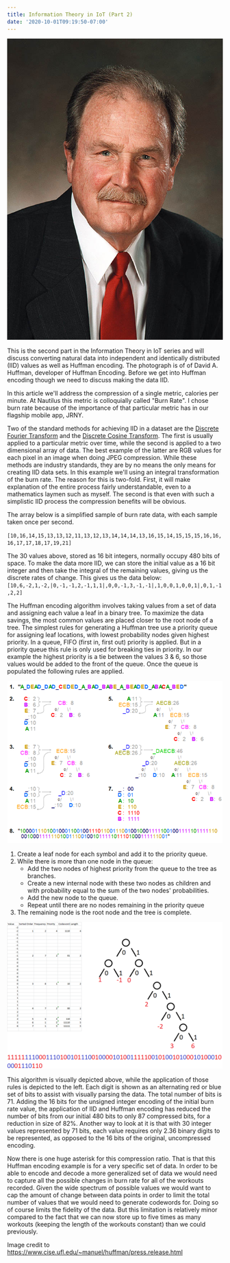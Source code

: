 ```yaml
---
title: Information Theory in IoT (Part 2)
date: '2020-10-01T09:19:50-07:00'
---
```

![Huffman](/assets/huffman.jpg)

This is the second part in the Information Theory in IoT series and will discuss converting natural data into independent and identically distributed (IID) values as well as Huffman encoding.  The photograph is of of David A. Huffman, developer of Huffman Encoding.  Before we get into Huffman encoding though we need to discuss making the data IID.

In this article we'll address the compression of a single metric, calories per minute.  At Nautilus this metric is colloquially called "Burn Rate".  I chose burn rate because of the importance of that particular metric has in our flagship mobile app, JRNY. 

Two of the standard methods for achieving IID in a dataset are the [Discrete Fourier Transform](https://en.wikipedia.org/wiki/Discrete_Fourier_transform) and the [Discrete Cosine Transform](https://en.wikipedia.org/wiki/Discrete_cosine_transform).  The first is usually applied to a particular metric over time, while the second is applied to a two dimensional array of data.  The best example of the latter are RGB values for each pixel in an image when doing JPEG compression.  While these methods are industry standards, they are by no means the only means for creating IID data sets.  In this example we'll using an integral transformation of the burn rate.  The reason for this is two-fold. First, it will make explanation of the entire process fairly understandable, even to a mathematics laymen such as myself.  The second is that even with such a simplistic IID process the compression benefits will be obvious.

The array below is a simplified sample of burn rate data, with each sample taken once per second.

`[10,16,14,15,13,13,12,11,13,12,13,14,14,14,13,16,15,14,15,15,15,16,16,16,17,17,18,17,19,21]`

The 30 values above, stored as 16 bit integers, normally occupy  480 bits of space.  To make the data more IID, we can store the initial value as a 16 bit integer and then take the integral of the remaining values, giving us the discrete rates of change.  This gives us the data below:\
`[10,6,-2,1,-2,|0,-1,-1,2,-1,1,1|,0,0,-1,3,-1,-1|,1,0,0,1,0,0,1|,0,1,-1,2,2]`

The Huffman encoding algorithm involves taking values from a set of data and assigning each value a leaf in a binary tree.  To maximize the data savings, the most common values are placed closer to the root node of a tree.   The simplest rules for generating a Huffman tree use a priority queue for assigning leaf locations, with lowest probability nodes given highest priority.  In a queue, FIFO (first in, first out) priority is applied.  But in a priority queue this rule is only used for breaking ties in priority.  In our example the highest priority is a tie between the values 3 & 6, so those values would be added to the front of the queue.  Once the queue is populated the following rules are applied.

![Huffman encoding](/assets/Huffman_coding_visualisation.png)

1. Create a leaf node for each symbol and add it to the priority queue.
2. While there is more than one node in the queue:
   * Add the two nodes of highest priority from the queue
     to the tree as branches.
   * Create a new internal node with these two nodes as children and with probability equal to the sum of the two nodes' probabilities.
   * Add the new node to the queue.
   * Repeat until there are no nodes remaining in the priority queue
3. The remaining node is the root node and the tree is complete.

![Huffman tree](/assets/huffman_br_tree.png)

This algorithm is visually depicted above, while the application of those rules is depicted to the left.  Each digit is shown as an alternating red or blue set of bits to assist with visually parsing the data.  The total number of bits is 71.  Adding the 16 bits for the unsigned integer encoding of the initial burn rate value, the application of IID and Huffman encoding has reduced the number of bits from our initial 480 bits to only 87 compressed bits, for a reduction in size of 82%.  Another way to look at it is that with 30 integer values represented by 71 bits, each value requires only 2.36 binary digits to be represented, as opposed to the 16 bits of the original, uncompressed encoding.

Now there is one huge asterisk for this compression ratio.  That is that this Huffman encoding example is for a very specific set of data.  In order to be able to encode and decode a more generalized set of data we would need to capture all the possible changes in burn rate for all of the workouts recorded.   Given the wide spectrum of possible values we would want to cap the amount of change between data points in order to limit the total number of values that we would need to generate codewords for.  Doing so of course limits the fidelity of the data.  But this limitation is relatively minor compared to the fact that we can now store up to five times as many workouts (keeping the length of the workouts constant) than we could previously.

Image credit to <https://www.cise.ufl.edu/~manuel/huffman/press.release.html>
